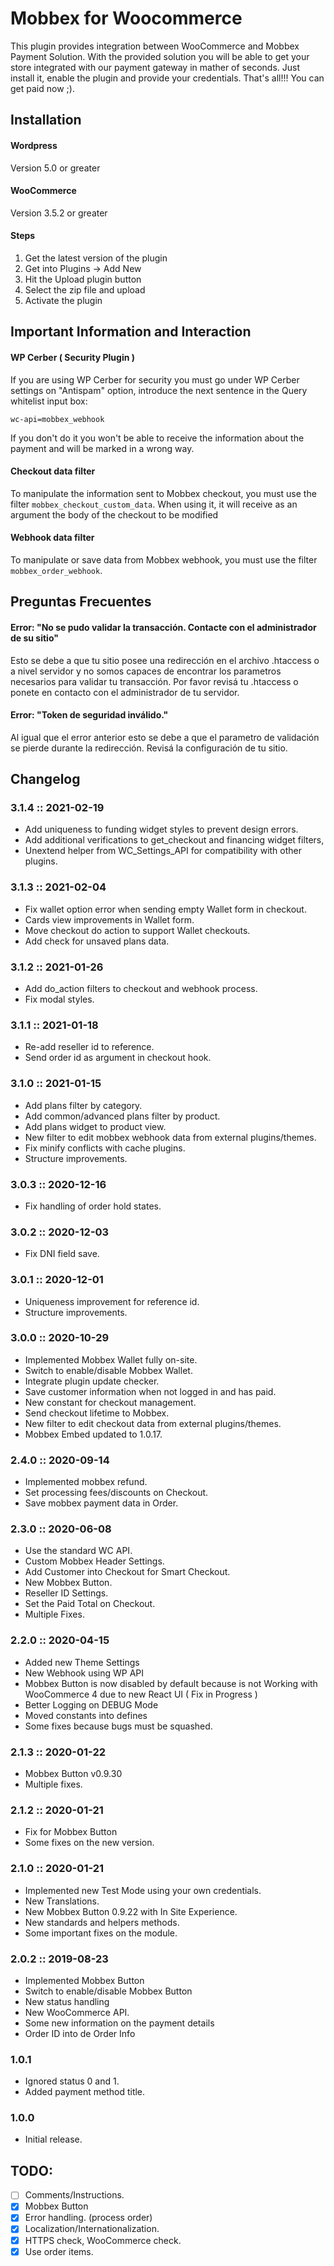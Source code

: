 # Mobbex for Woocommerce

This plugin provides integration between WooCommerce and Mobbex Payment Solution. With the provided solution you will be able to get your store integrated with our payment gateway in mather of seconds. Just install it, enable the plugin and provide your credentials. That's all!!! You can get paid now ;).

## Installation

#### Wordpress

Version 5.0 or greater

#### WooCommerce

Version 3.5.2 or greater

#### Steps

1) Get the latest version of the plugin
2) Get into Plugins -> Add New
3) Hit the Upload plugin button
4) Select the zip file and upload
5) Activate the plugin

## Important Information and Interaction

#### WP Cerber ( Security Plugin )

If you are using WP Cerber for security you must go under WP Cerber settings on "Antispam" option, introduce the next sentence in the Query whitelist input box:

```wc-api=mobbex_webhook```

If you don't do it you won't be able to receive the information about the payment and will be marked in a wrong way.

#### Checkout data filter
To manipulate the information sent to Mobbex checkout, you must use the filter ```mobbex_checkout_custom_data```. When using it, it will receive as an argument the body of the checkout to be modified

#### Webhook data filter
To manipulate or save data from Mobbex webhook, you must use the filter ```mobbex_order_webhook```.
## Preguntas Frecuentes

#### Error: "No se pudo validar la transacción. Contacte con el administrador de su sitio"

Esto se debe a que tu sitio posee una redirección en el archivo .htaccess o a nivel servidor y no somos capaces de encontrar los parametros necesarios para validar tu transacción. Por favor revisá tu .htaccess o ponete en contacto con el administrador de tu servidor.

#### Error: "Token de seguridad inválido."

Al igual que el error anterior esto se debe a que el parametro de validación se pierde durante la redirección. Revisá la configuración de tu sitio.

## Changelog

### 3.1.4 :: 2021-02-19
- Add uniqueness to funding widget styles to prevent design errors.
- Add additional verifications to get_checkout and financing widget filters,
- Unextend helper from WC_Settings_API for compatibility with other plugins.

### 3.1.3 :: 2021-02-04
- Fix wallet option error when sending empty Wallet form in checkout.
- Cards view improvements in Wallet form.
- Move checkout do action to support Wallet checkouts.
- Add check for unsaved plans data.

### 3.1.2 :: 2021-01-26
- Add do_action filters to checkout and webhook process.
- Fix modal styles.

### 3.1.1 :: 2021-01-18
- Re-add reseller id to reference.
- Send order id as argument in checkout hook.

### 3.1.0 :: 2021-01-15
- Add plans filter by category.
- Add common/advanced plans filter by product.
- Add plans widget to product view.
- New filter to edit mobbex webhook data from external plugins/themes.
- Fix minify conflicts with cache plugins.
- Structure improvements.

### 3.0.3 :: 2020-12-16
- Fix handling of order hold states.

### 3.0.2 :: 2020-12-03
- Fix DNI field save.

### 3.0.1 :: 2020-12-01
- Uniqueness improvement for reference id.
- Structure improvements.

### 3.0.0 :: 2020-10-29
- Implemented Mobbex Wallet fully on-site.
- Switch to enable/disable Mobbex Wallet.
- Integrate plugin update checker.
- Save customer information when not logged in and has paid.
- New constant for checkout management.
- Send checkout lifetime to Mobbex.
- New filter to edit checkout data from external plugins/themes.
- Mobbex Embed updated to 1.0.17.

### 2.4.0 :: 2020-09-14
- Implemented mobbex refund.
- Set processing fees/discounts on Checkout.
- Save mobbex payment data in Order.

### 2.3.0 :: 2020-06-08
- Use the standard WC API.
- Custom Mobbex Header Settings.
- Add Customer into Checkout for Smart Checkout.
- New Mobbex Button.
- Reseller ID Settings.
- Set the Paid Total on Checkout.
- Multiple Fixes.

### 2.2.0 :: 2020-04-15
- Added new Theme Settings
- New Webhook using WP API
- Mobbex Button is now disabled by default because is not Working with WooCommerce 4 due to new React UI ( Fix in Progress )
- Better Logging on DEBUG Mode
- Moved constants into defines
- Some fixes because bugs must be squashed.

### 2.1.3 :: 2020-01-22
- Mobbex Button v0.9.30
- Multiple fixes.

### 2.1.2 :: 2020-01-21
- Fix for Mobbex Button
- Some fixes on the new version.

### 2.1.0 :: 2020-01-21

- Implemented new Test Mode using your own credentials.
- New Translations.
- New Mobbex Button 0.9.22 with In Site Experience.
- New standards and helpers methods.
- Some important fixes on the module.

### 2.0.2 :: 2019-08-23

- Implemented Mobbex Button
- Switch to enable/disable Mobbex Button
- New status handling
- New WooCommerce API.
- Some new information on the payment details
- Order ID into de Order Info

### 1.0.1

- Ignored status 0 and 1.
- Added payment method title.

### 1.0.0

- Initial release.

## TODO:

- [ ] Comments/Instructions.
- [x] Mobbex Button
- [x] Error handling. (process order)
- [x] Localization/Internationalization.
- [x] HTTPS check, WooCommerce check.
- [x] Use order items.

